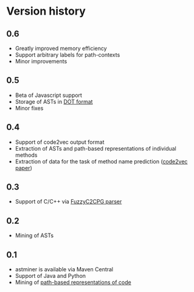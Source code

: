 # Version history

## 0.6
* Greatly improved memory efficiency 
* Support arbitrary labels for path-contexts
* Minor improvements

## 0.5

* Beta of Javascript support
* Storage of ASTs in [DOT format](https://www.graphviz.org/doc/info/lang.html)
* Minor fixes

## 0.4

* Support of code2vec output format
* Extraction of ASTs and path-based representations of individual methods
* Extraction of data for the task of method name prediction ([code2vec paper](https://arxiv.org/abs/1803.09473))

## 0.3

* Support of C/C++ via [FuzzyC2CPG parser](https://github.com/ShiftLeftSecurity/fuzzyc2cpg)

## 0.2

* Mining of ASTs

## 0.1
* astminer is available via Maven Central
* Support of Java and Python
* Mining of [path-based representations of code](https://arxiv.org/pdf/1803.09544.pdf)
